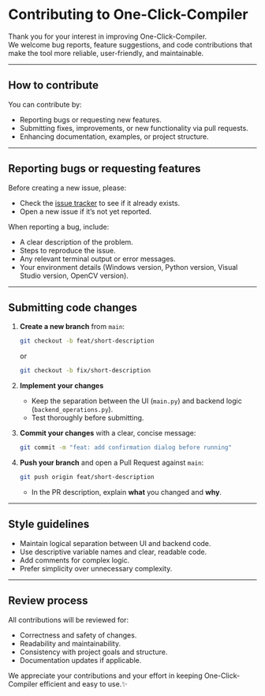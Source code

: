 # Contributing to One-Click-Compiler

Thank you for your interest in improving One-Click-Compiler.  
We welcome bug reports, feature suggestions, and code contributions that make the tool more reliable, user-friendly, and maintainable.

---

## How to contribute

You can contribute by:
- Reporting bugs or requesting new features.
- Submitting fixes, improvements, or new functionality via pull requests.
- Enhancing documentation, examples, or project structure.

---

## Reporting bugs or requesting features

Before creating a new issue, please:
- Check the [issue tracker](link-to-your-repo/issues) to see if it already exists.
- Open a new issue if it’s not yet reported.

When reporting a bug, include:
- A clear description of the problem.
- Steps to reproduce the issue.
- Any relevant terminal output or error messages.
- Your environment details (Windows version, Python version, Visual Studio version, OpenCV version).

---

## Submitting code changes

1. **Create a new branch** from `main`:
   ```bash
   git checkout -b feat/short-description
   ```
    or
    ```bash
    git checkout -b fix/short-description
    ```

2. **Implement your changes**

   * Keep the separation between the UI (`main.py`) and backend logic (`backend_operations.py`).
   * Test thoroughly before submitting.

3. **Commit your changes** with a clear, concise message:

   ```bash
   git commit -m "feat: add confirmation dialog before running"
   ```

4. **Push your branch** and open a Pull Request against `main`:

   ```bash
   git push origin feat/short-description
   ```

   * In the PR description, explain **what** you changed and **why**.

---

## Style guidelines

* Maintain logical separation between UI and backend code.
* Use descriptive variable names and clear, readable code.
* Add comments for complex logic.
* Prefer simplicity over unnecessary complexity.

---

## Review process

All contributions will be reviewed for:

* Correctness and safety of changes.
* Readability and maintainability.
* Consistency with project goals and structure.
* Documentation updates if applicable.

We appreciate your contributions and your effort in keeping One-Click-Compiler efficient and easy to use.✨

